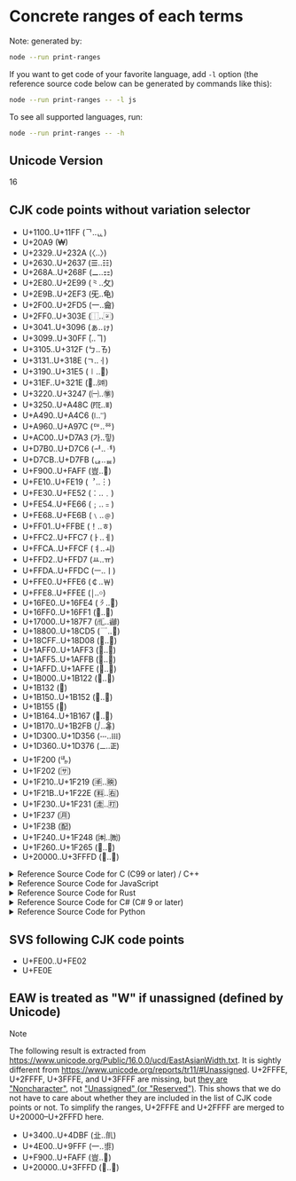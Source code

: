 # Concrete ranges of each terms

Note: generated by:

```bash
node --run print-ranges
```

If you want to get code of your favorite language, add `-l` option (the reference source code below can be generated by commands like this):

```bash
node --run print-ranges -- -l js
```

To see all supported languages, run:

```bash
node --run print-ranges -- -h
```

## Unicode Version

16

## CJK code points without variation selector

- U+1100..U+11FF (ᄀ..ᇿ)
- U+20A9 (₩)
- U+2329..U+232A (〈..〉)
- U+2630..U+2637 (☰..☷)
- U+268A..U+268F (⚊..⚏)
- U+2E80..U+2E99 (⺀..⺙)
- U+2E9B..U+2EF3 (⺛..⻳)
- U+2F00..U+2FD5 (⼀..⿕)
- U+2FF0..U+303E (⿰..〾)
- U+3041..U+3096 (ぁ..ゖ)
- U+3099..U+30FF (゙..ヿ)
- U+3105..U+312F (ㄅ..ㄯ)
- U+3131..U+318E (ㄱ..ㆎ)
- U+3190..U+31E5 (㆐..㇥)
- U+31EF..U+321E (㇯..㈞)
- U+3220..U+3247 (㈠..㉇)
- U+3250..U+A48C (㉐..ꒌ)
- U+A490..U+A4C6 (꒐..꓆)
- U+A960..U+A97C (ꥠ..ꥼ)
- U+AC00..U+D7A3 (가..힣)
- U+D7B0..U+D7C6 (ힰ..ퟆ)
- U+D7CB..U+D7FB (ퟋ..ퟻ)
- U+F900..U+FAFF (豈..﫿)
- U+FE10..U+FE19 (︐..︙)
- U+FE30..U+FE52 (︰..﹒)
- U+FE54..U+FE66 (﹔..﹦)
- U+FE68..U+FE6B (﹨..﹫)
- U+FF01..U+FFBE (！..ﾾ)
- U+FFC2..U+FFC7 (ￂ..ￇ)
- U+FFCA..U+FFCF (ￊ..ￏ)
- U+FFD2..U+FFD7 (ￒ..ￗ)
- U+FFDA..U+FFDC (ￚ..ￜ)
- U+FFE0..U+FFE6 (￠..￦)
- U+FFE8..U+FFEE (￨..￮)
- U+16FE0..U+16FE4 (𖿠..𖿤)
- U+16FF0..U+16FF1 (𖿰..𖿱)
- U+17000..U+187F7 (𗀀..𘟷)
- U+18800..U+18CD5 (𘠀..𘳕)
- U+18CFF..U+18D08 (𘳿..𘴈)
- U+1AFF0..U+1AFF3 (𚿰..𚿳)
- U+1AFF5..U+1AFFB (𚿵..𚿻)
- U+1AFFD..U+1AFFE (𚿽..𚿾)
- U+1B000..U+1B122 (𛀀..𛄢)
- U+1B132 (𛄲)
- U+1B150..U+1B152 (𛅐..𛅒)
- U+1B155 (𛅕)
- U+1B164..U+1B167 (𛅤..𛅧)
- U+1B170..U+1B2FB (𛅰..𛋻)
- U+1D300..U+1D356 (𝌀..𝍖)
- U+1D360..U+1D376 (𝍠..𝍶)
- U+1F200 (🈀)
- U+1F202 (🈂)
- U+1F210..U+1F219 (🈐..🈙)
- U+1F21B..U+1F22E (🈛..🈮)
- U+1F230..U+1F231 (🈰..🈱)
- U+1F237 (🈷)
- U+1F23B (🈻)
- U+1F240..U+1F248 (🉀..🉈)
- U+1F260..U+1F265 (🉠..🉥)
- U+20000..U+3FFFD (𠀀..𿿽)

<details>
<summary>Reference Source Code for C (C99 or later) / C++</summary>

```c
const bool is_cjk = 0x1100 <= cp && cp <= 0x11ff
  || cp == 0x20a9
  || 0x2329 <= cp && cp <= 0x232a
  || 0x2630 <= cp && cp <= 0x2637
  || 0x268a <= cp && cp <= 0x268f
  || 0x2e80 <= cp && cp <= 0x2e99
  || 0x2e9b <= cp && cp <= 0x2ef3
  || 0x2f00 <= cp && cp <= 0x2fd5
  || 0x2ff0 <= cp && cp <= 0x303e
  || 0x3041 <= cp && cp <= 0x3096
  || 0x3099 <= cp && cp <= 0x30ff
  || 0x3105 <= cp && cp <= 0x312f
  || 0x3131 <= cp && cp <= 0x318e
  || 0x3190 <= cp && cp <= 0x31e5
  || 0x31ef <= cp && cp <= 0x321e
  || 0x3220 <= cp && cp <= 0x3247
  || 0x3250 <= cp && cp <= 0xa48c
  || 0xa490 <= cp && cp <= 0xa4c6
  || 0xa960 <= cp && cp <= 0xa97c
  || 0xac00 <= cp && cp <= 0xd7a3
  || 0xd7b0 <= cp && cp <= 0xd7c6
  || 0xd7cb <= cp && cp <= 0xd7fb
  || 0xf900 <= cp && cp <= 0xfaff
  || 0xfe10 <= cp && cp <= 0xfe19
  || 0xfe30 <= cp && cp <= 0xfe52
  || 0xfe54 <= cp && cp <= 0xfe66
  || 0xfe68 <= cp && cp <= 0xfe6b
  || 0xff01 <= cp && cp <= 0xffbe
  || 0xffc2 <= cp && cp <= 0xffc7
  || 0xffca <= cp && cp <= 0xffcf
  || 0xffd2 <= cp && cp <= 0xffd7
  || 0xffda <= cp && cp <= 0xffdc
  || 0xffe0 <= cp && cp <= 0xffe6
  || 0xffe8 <= cp && cp <= 0xffee
  || 0x16fe0 <= cp && cp <= 0x16fe4
  || 0x16ff0 <= cp && cp <= 0x16ff1
  || 0x17000 <= cp && cp <= 0x187f7
  || 0x18800 <= cp && cp <= 0x18cd5
  || 0x18cff <= cp && cp <= 0x18d08
  || 0x1aff0 <= cp && cp <= 0x1aff3
  || 0x1aff5 <= cp && cp <= 0x1affb
  || 0x1affd <= cp && cp <= 0x1affe
  || 0x1b000 <= cp && cp <= 0x1b122
  || cp == 0x1b132
  || 0x1b150 <= cp && cp <= 0x1b152
  || cp == 0x1b155
  || 0x1b164 <= cp && cp <= 0x1b167
  || 0x1b170 <= cp && cp <= 0x1b2fb
  || 0x1d300 <= cp && cp <= 0x1d356
  || 0x1d360 <= cp && cp <= 0x1d376
  || cp == 0x1f200
  || cp == 0x1f202
  || 0x1f210 <= cp && cp <= 0x1f219
  || 0x1f21b <= cp && cp <= 0x1f22e
  || 0x1f230 <= cp && cp <= 0x1f231
  || cp == 0x1f237
  || cp == 0x1f23b
  || 0x1f240 <= cp && cp <= 0x1f248
  || 0x1f260 <= cp && cp <= 0x1f265
  || 0x20000 <= cp && cp <= 0x3fffd;
```

</details>

<details>
<summary>Reference Source Code for JavaScript</summary>

```js
const isCjk = 0x1100 <= cp && cp <= 0x11ff
  || cp === 0x20a9
  || 0x2329 <= cp && cp <= 0x232a
  || 0x2630 <= cp && cp <= 0x2637
  || 0x268a <= cp && cp <= 0x268f
  || 0x2e80 <= cp && cp <= 0x2e99
  || 0x2e9b <= cp && cp <= 0x2ef3
  || 0x2f00 <= cp && cp <= 0x2fd5
  || 0x2ff0 <= cp && cp <= 0x303e
  || 0x3041 <= cp && cp <= 0x3096
  || 0x3099 <= cp && cp <= 0x30ff
  || 0x3105 <= cp && cp <= 0x312f
  || 0x3131 <= cp && cp <= 0x318e
  || 0x3190 <= cp && cp <= 0x31e5
  || 0x31ef <= cp && cp <= 0x321e
  || 0x3220 <= cp && cp <= 0x3247
  || 0x3250 <= cp && cp <= 0xa48c
  || 0xa490 <= cp && cp <= 0xa4c6
  || 0xa960 <= cp && cp <= 0xa97c
  || 0xac00 <= cp && cp <= 0xd7a3
  || 0xd7b0 <= cp && cp <= 0xd7c6
  || 0xd7cb <= cp && cp <= 0xd7fb
  || 0xf900 <= cp && cp <= 0xfaff
  || 0xfe10 <= cp && cp <= 0xfe19
  || 0xfe30 <= cp && cp <= 0xfe52
  || 0xfe54 <= cp && cp <= 0xfe66
  || 0xfe68 <= cp && cp <= 0xfe6b
  || 0xff01 <= cp && cp <= 0xffbe
  || 0xffc2 <= cp && cp <= 0xffc7
  || 0xffca <= cp && cp <= 0xffcf
  || 0xffd2 <= cp && cp <= 0xffd7
  || 0xffda <= cp && cp <= 0xffdc
  || 0xffe0 <= cp && cp <= 0xffe6
  || 0xffe8 <= cp && cp <= 0xffee
  || 0x16fe0 <= cp && cp <= 0x16fe4
  || 0x16ff0 <= cp && cp <= 0x16ff1
  || 0x17000 <= cp && cp <= 0x187f7
  || 0x18800 <= cp && cp <= 0x18cd5
  || 0x18cff <= cp && cp <= 0x18d08
  || 0x1aff0 <= cp && cp <= 0x1aff3
  || 0x1aff5 <= cp && cp <= 0x1affb
  || 0x1affd <= cp && cp <= 0x1affe
  || 0x1b000 <= cp && cp <= 0x1b122
  || cp === 0x1b132
  || 0x1b150 <= cp && cp <= 0x1b152
  || cp === 0x1b155
  || 0x1b164 <= cp && cp <= 0x1b167
  || 0x1b170 <= cp && cp <= 0x1b2fb
  || 0x1d300 <= cp && cp <= 0x1d356
  || 0x1d360 <= cp && cp <= 0x1d376
  || cp === 0x1f200
  || cp === 0x1f202
  || 0x1f210 <= cp && cp <= 0x1f219
  || 0x1f21b <= cp && cp <= 0x1f22e
  || 0x1f230 <= cp && cp <= 0x1f231
  || cp === 0x1f237
  || cp === 0x1f23b
  || 0x1f240 <= cp && cp <= 0x1f248
  || 0x1f260 <= cp && cp <= 0x1f265
  || 0x20000 <= cp && cp <= 0x3fffd;
```

regexp version

```js
const isCjkRegex = /^[\u1100-\u11ff\u20a9\u2329-\u232a\u2630-\u2637\u268a-\u268f\u2e80-\u2e99\u2e9b-\u2ef3\u2f00-\u2fd5\u2ff0-\u303e\u3041-\u3096\u3099-\u30ff\u3105-\u312f\u3131-\u318e\u3190-\u31e5\u31ef-\u321e\u3220-\u3247\u3250-\ua48c\ua490-\ua4c6\ua960-\ua97c\uac00-\ud7a3\ud7b0-\ud7c6\ud7cb-\ud7fb\uf900-\ufaff\ufe10-\ufe19\ufe30-\ufe52\ufe54-\ufe66\ufe68-\ufe6b\uff01-\uffbe\uffc2-\uffc7\uffca-\uffcf\uffd2-\uffd7\uffda-\uffdc\uffe0-\uffe6\uffe8-\uffee\u{16fe0}-\u{16fe4}\u{16ff0}-\u{16ff1}\u{17000}-\u{187f7}\u{18800}-\u{18cd5}\u{18cff}-\u{18d08}\u{1aff0}-\u{1aff3}\u{1aff5}-\u{1affb}\u{1affd}-\u{1affe}\u{1b000}-\u{1b122}\u{1b132}\u{1b150}-\u{1b152}\u{1b155}\u{1b164}-\u{1b167}\u{1b170}-\u{1b2fb}\u{1d300}-\u{1d356}\u{1d360}-\u{1d376}\u{1f200}\u{1f202}\u{1f210}-\u{1f219}\u{1f21b}-\u{1f22e}\u{1f230}-\u{1f231}\u{1f237}\u{1f23b}\u{1f240}-\u{1f248}\u{1f260}-\u{1f265}\u{20000}-\u{3fffd}]/u;
```

</details>

<details>
<summary>Reference Source Code for Rust</summary>

```rust
let is_cjk = matches!(
    cp,
    0x1100..=0x11ff
      | 0x20a9
      | 0x2329..=0x232a
      | 0x2630..=0x2637
      | 0x268a..=0x268f
      | 0x2e80..=0x2e99
      | 0x2e9b..=0x2ef3
      | 0x2f00..=0x2fd5
      | 0x2ff0..=0x303e
      | 0x3041..=0x3096
      | 0x3099..=0x30ff
      | 0x3105..=0x312f
      | 0x3131..=0x318e
      | 0x3190..=0x31e5
      | 0x31ef..=0x321e
      | 0x3220..=0x3247
      | 0x3250..=0xa48c
      | 0xa490..=0xa4c6
      | 0xa960..=0xa97c
      | 0xac00..=0xd7a3
      | 0xd7b0..=0xd7c6
      | 0xd7cb..=0xd7fb
      | 0xf900..=0xfaff
      | 0xfe10..=0xfe19
      | 0xfe30..=0xfe52
      | 0xfe54..=0xfe66
      | 0xfe68..=0xfe6b
      | 0xff01..=0xffbe
      | 0xffc2..=0xffc7
      | 0xffca..=0xffcf
      | 0xffd2..=0xffd7
      | 0xffda..=0xffdc
      | 0xffe0..=0xffe6
      | 0xffe8..=0xffee
      | 0x16fe0..=0x16fe4
      | 0x16ff0..=0x16ff1
      | 0x17000..=0x187f7
      | 0x18800..=0x18cd5
      | 0x18cff..=0x18d08
      | 0x1aff0..=0x1aff3
      | 0x1aff5..=0x1affb
      | 0x1affd..=0x1affe
      | 0x1b000..=0x1b122
      | 0x1b132
      | 0x1b150..=0x1b152
      | 0x1b155
      | 0x1b164..=0x1b167
      | 0x1b170..=0x1b2fb
      | 0x1d300..=0x1d356
      | 0x1d360..=0x1d376
      | 0x1f200
      | 0x1f202
      | 0x1f210..=0x1f219
      | 0x1f21b..=0x1f22e
      | 0x1f230..=0x1f231
      | 0x1f237
      | 0x1f23b
      | 0x1f240..=0x1f248
      | 0x1f260..=0x1f265
      | 0x20000..=0x3fffd
);
```

</details>

<details>
<summary>Reference Source Code for C# (C# 9 or later)</summary>

```cs
var isCjk =
    cp is >= 0x1100 and <= 0x11ff
    or 0x20a9
    or >= 0x2329 and <= 0x232a
    or >= 0x2630 and <= 0x2637
    or >= 0x268a and <= 0x268f
    or >= 0x2e80 and <= 0x2e99
    or >= 0x2e9b and <= 0x2ef3
    or >= 0x2f00 and <= 0x2fd5
    or >= 0x2ff0 and <= 0x303e
    or >= 0x3041 and <= 0x3096
    or >= 0x3099 and <= 0x30ff
    or >= 0x3105 and <= 0x312f
    or >= 0x3131 and <= 0x318e
    or >= 0x3190 and <= 0x31e5
    or >= 0x31ef and <= 0x321e
    or >= 0x3220 and <= 0x3247
    or >= 0x3250 and <= 0xa48c
    or >= 0xa490 and <= 0xa4c6
    or >= 0xa960 and <= 0xa97c
    or >= 0xac00 and <= 0xd7a3
    or >= 0xd7b0 and <= 0xd7c6
    or >= 0xd7cb and <= 0xd7fb
    or >= 0xf900 and <= 0xfaff
    or >= 0xfe10 and <= 0xfe19
    or >= 0xfe30 and <= 0xfe52
    or >= 0xfe54 and <= 0xfe66
    or >= 0xfe68 and <= 0xfe6b
    or >= 0xff01 and <= 0xffbe
    or >= 0xffc2 and <= 0xffc7
    or >= 0xffca and <= 0xffcf
    or >= 0xffd2 and <= 0xffd7
    or >= 0xffda and <= 0xffdc
    or >= 0xffe0 and <= 0xffe6
    or >= 0xffe8 and <= 0xffee
    or >= 0x16fe0 and <= 0x16fe4
    or >= 0x16ff0 and <= 0x16ff1
    or >= 0x17000 and <= 0x187f7
    or >= 0x18800 and <= 0x18cd5
    or >= 0x18cff and <= 0x18d08
    or >= 0x1aff0 and <= 0x1aff3
    or >= 0x1aff5 and <= 0x1affb
    or >= 0x1affd and <= 0x1affe
    or >= 0x1b000 and <= 0x1b122
    or 0x1b132
    or >= 0x1b150 and <= 0x1b152
    or 0x1b155
    or >= 0x1b164 and <= 0x1b167
    or >= 0x1b170 and <= 0x1b2fb
    or >= 0x1d300 and <= 0x1d356
    or >= 0x1d360 and <= 0x1d376
    or 0x1f200
    or 0x1f202
    or >= 0x1f210 and <= 0x1f219
    or >= 0x1f21b and <= 0x1f22e
    or >= 0x1f230 and <= 0x1f231
    or 0x1f237
    or 0x1f23b
    or >= 0x1f240 and <= 0x1f248
    or >= 0x1f260 and <= 0x1f265
    or >= 0x20000 and <= 0x3fffd;
```

</details>

<details>
<summary>Reference Source Code for Python</summary>

```py
is_cjk = 0x1100 <= cp <= 0x11ff \
    or cp == 0x20a9 \
    or 0x2329 <= cp <= 0x232a \
    or 0x2630 <= cp <= 0x2637 \
    or 0x268a <= cp <= 0x268f \
    or 0x2e80 <= cp <= 0x2e99 \
    or 0x2e9b <= cp <= 0x2ef3 \
    or 0x2f00 <= cp <= 0x2fd5 \
    or 0x2ff0 <= cp <= 0x303e \
    or 0x3041 <= cp <= 0x3096 \
    or 0x3099 <= cp <= 0x30ff \
    or 0x3105 <= cp <= 0x312f \
    or 0x3131 <= cp <= 0x318e \
    or 0x3190 <= cp <= 0x31e5 \
    or 0x31ef <= cp <= 0x321e \
    or 0x3220 <= cp <= 0x3247 \
    or 0x3250 <= cp <= 0xa48c \
    or 0xa490 <= cp <= 0xa4c6 \
    or 0xa960 <= cp <= 0xa97c \
    or 0xac00 <= cp <= 0xd7a3 \
    or 0xd7b0 <= cp <= 0xd7c6 \
    or 0xd7cb <= cp <= 0xd7fb \
    or 0xf900 <= cp <= 0xfaff \
    or 0xfe10 <= cp <= 0xfe19 \
    or 0xfe30 <= cp <= 0xfe52 \
    or 0xfe54 <= cp <= 0xfe66 \
    or 0xfe68 <= cp <= 0xfe6b \
    or 0xff01 <= cp <= 0xffbe \
    or 0xffc2 <= cp <= 0xffc7 \
    or 0xffca <= cp <= 0xffcf \
    or 0xffd2 <= cp <= 0xffd7 \
    or 0xffda <= cp <= 0xffdc \
    or 0xffe0 <= cp <= 0xffe6 \
    or 0xffe8 <= cp <= 0xffee \
    or 0x16fe0 <= cp <= 0x16fe4 \
    or 0x16ff0 <= cp <= 0x16ff1 \
    or 0x17000 <= cp <= 0x187f7 \
    or 0x18800 <= cp <= 0x18cd5 \
    or 0x18cff <= cp <= 0x18d08 \
    or 0x1aff0 <= cp <= 0x1aff3 \
    or 0x1aff5 <= cp <= 0x1affb \
    or 0x1affd <= cp <= 0x1affe \
    or 0x1b000 <= cp <= 0x1b122 \
    or cp == 0x1b132 \
    or 0x1b150 <= cp <= 0x1b152 \
    or cp == 0x1b155 \
    or 0x1b164 <= cp <= 0x1b167 \
    or 0x1b170 <= cp <= 0x1b2fb \
    or 0x1d300 <= cp <= 0x1d356 \
    or 0x1d360 <= cp <= 0x1d376 \
    or cp == 0x1f200 \
    or cp == 0x1f202 \
    or 0x1f210 <= cp <= 0x1f219 \
    or 0x1f21b <= cp <= 0x1f22e \
    or 0x1f230 <= cp <= 0x1f231 \
    or cp == 0x1f237 \
    or cp == 0x1f23b \
    or 0x1f240 <= cp <= 0x1f248 \
    or 0x1f260 <= cp <= 0x1f265 \
    or 0x20000 <= cp <= 0x3fffd
```

</details>

## SVS following CJK code points

- U+FE00..U+FE02
- U+FE0E

## EAW is treated as "W" if unassigned (defined by Unicode)

> [!NOTE]
> The following result is extracted from https://www.unicode.org/Public/16.0.0/ucd/EastAsianWidth.txt. It is sightly different from https://www.unicode.org/reports/tr11/#Unassigned. U+2FFFE, U+2FFFF, U+3FFFE, and U+3FFFF are missing, but [they are "Noncharacter"](https://www.unicode.org/versions/Unicode16.0.0/core-spec/chapter-23/#G19653), not ["Unassigned" (or "Reserved")](https://www.unicode.org/glossary/#reserved_code_point). This shows that we do not have to care about whether they are included in the list of CJK code points or not. To simplify the ranges, U+2FFFE and U+2FFFF are merged to U+20000–U+2FFFD here.

- U+3400..U+4DBF (㐀..䶿)
- U+4E00..U+9FFF (一..鿿)
- U+F900..U+FAFF (豈..﫿)
- U+20000..U+3FFFD (𠀀..𿿽)
